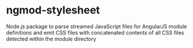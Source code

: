 # ngmod-stylesheet
Node.js package to parse streamed JavaScript files for AngularJS module definitions and emit CSS files with concatenated contents of all CSS files detected within the module directory

